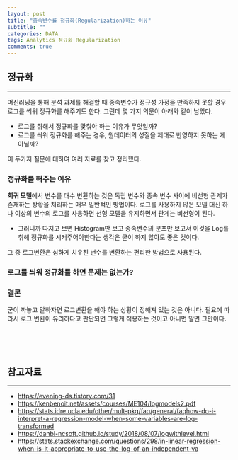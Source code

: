 ```yaml
---  
layout: post  
title: "종속변수를 정규화(Regularization)하는 이유"
subtitle: ""  
categories: DATA
tags: Analytics 정규화 Regularization
comments: true  
---  
```


## 정규화
---

머신러닝을 통해 분석 과제를 해결할 때 종속변수가 정규성 가정을 만족하지 못할 경우 로그를 씌워 정규화를 해주기도 한다. 그런데 몇 가지 의문이 아래와 같이 남았다.

- 로그를 취해서 정규화를 맞춰야 하는 이유가 무엇일까?
- 로그를 씌워 정규화를 해주는 경우, 원데이터의 성질을 제대로 반영하지 못하는 게 아닐까?

이 두가지 질문에 대하여 여러 자료를 찾고 정리했다.



### 정규화를 해주는 이유

**회귀 모델**에서 변수를 대수 변환하는 것은 독립 변수와 종속 변수 사이에 비선형 관계가 존재하는 상황을 처리하는 매우 일반적인 방법이다. 로그를 사용하지 않은 모델 대신 하나 이상의 변수의 로그를 사용하면 선형 모델을 유지하면서 관계는 비선형이 된다.

- 그러니까 따지고 보면 Histogram만 보고 종속변수의 분포만 보고서 이것을 Log를 취해 정규화를 시켜주어야한다는 생각은 굳이 하지 않아도 좋은 것이다.

그 중 로그변환은 심하게 치우친 변수를 변환하는 편리한 방법으로 사용된다.

### 로그를 씌워 정규화를 하면 문제는 없는가?


### 결론
굳이 까놓고 말하자면 로그변환을 해야 하는 상황이 정해져 있는 것은 아니다. 필요에 따라서 로그 변환이 유리하다고 판단되면 그렇게 적용하는 것이고 아니면 말면 그만이다.

<br><br><br>

## 참고자료
---
- <https://evening-ds.tistory.com/31>
- <https://kenbenoit.net/assets/courses/ME104/logmodels2.pdf>
- <https://stats.idre.ucla.edu/other/mult-pkg/faq/general/faqhow-do-i-interpret-a-regression-model-when-some-variables-are-log-transformed>
- <https://danbi-ncsoft.github.io/study/2018/08/07/logwithlevel.html>
- <https://stats.stackexchange.com/questions/298/in-linear-regression-when-is-it-appropriate-to-use-the-log-of-an-independent-va>